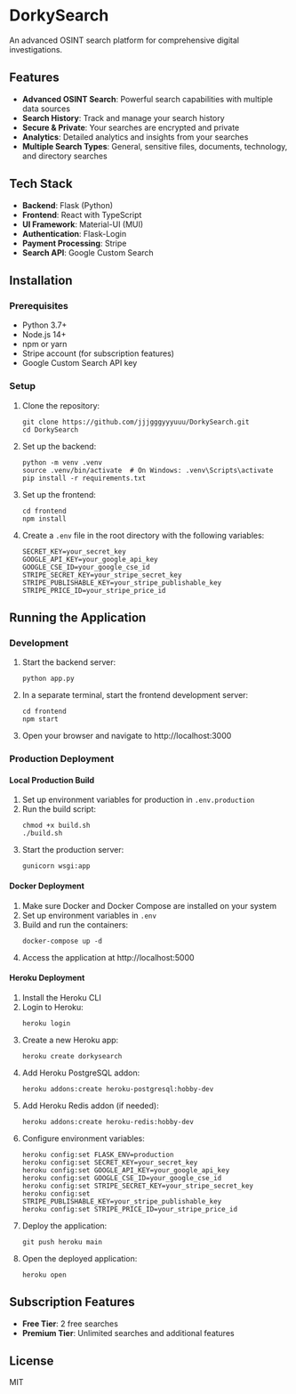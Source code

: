 # DorkySearch

An advanced OSINT search platform for comprehensive digital investigations.

## Features

- **Advanced OSINT Search**: Powerful search capabilities with multiple data sources
- **Search History**: Track and manage your search history
- **Secure & Private**: Your searches are encrypted and private
- **Analytics**: Detailed analytics and insights from your searches
- **Multiple Search Types**: General, sensitive files, documents, technology, and directory searches

## Tech Stack

- **Backend**: Flask (Python)
- **Frontend**: React with TypeScript
- **UI Framework**: Material-UI (MUI)
- **Authentication**: Flask-Login
- **Payment Processing**: Stripe
- **Search API**: Google Custom Search

## Installation

### Prerequisites

- Python 3.7+
- Node.js 14+
- npm or yarn
- Stripe account (for subscription features)
- Google Custom Search API key

### Setup

1. Clone the repository:
   ```
   git clone https://github.com/jjjgggyyyuuu/DorkySearch.git
   cd DorkySearch
   ```

2. Set up the backend:
   ```
   python -m venv .venv
   source .venv/bin/activate  # On Windows: .venv\Scripts\activate
   pip install -r requirements.txt
   ```

3. Set up the frontend:
   ```
   cd frontend
   npm install
   ```

4. Create a `.env` file in the root directory with the following variables:
   ```
   SECRET_KEY=your_secret_key
   GOOGLE_API_KEY=your_google_api_key
   GOOGLE_CSE_ID=your_google_cse_id
   STRIPE_SECRET_KEY=your_stripe_secret_key
   STRIPE_PUBLISHABLE_KEY=your_stripe_publishable_key
   STRIPE_PRICE_ID=your_stripe_price_id
   ```

## Running the Application

### Development

1. Start the backend server:
   ```
   python app.py
   ```

2. In a separate terminal, start the frontend development server:
   ```
   cd frontend
   npm start
   ```

3. Open your browser and navigate to http://localhost:3000

### Production Deployment

#### Local Production Build

1. Set up environment variables for production in `.env.production`
2. Run the build script:
   ```
   chmod +x build.sh
   ./build.sh
   ```
3. Start the production server:
   ```
   gunicorn wsgi:app
   ```

#### Docker Deployment

1. Make sure Docker and Docker Compose are installed on your system
2. Set up environment variables in `.env`
3. Build and run the containers:
   ```
   docker-compose up -d
   ```
4. Access the application at http://localhost:5000

#### Heroku Deployment

1. Install the Heroku CLI
2. Login to Heroku:
   ```
   heroku login
   ```
3. Create a new Heroku app:
   ```
   heroku create dorkysearch
   ```
4. Add Heroku PostgreSQL addon:
   ```
   heroku addons:create heroku-postgresql:hobby-dev
   ```
5. Add Heroku Redis addon (if needed):
   ```
   heroku addons:create heroku-redis:hobby-dev
   ```
6. Configure environment variables:
   ```
   heroku config:set FLASK_ENV=production
   heroku config:set SECRET_KEY=your_secret_key
   heroku config:set GOOGLE_API_KEY=your_google_api_key
   heroku config:set GOOGLE_CSE_ID=your_google_cse_id
   heroku config:set STRIPE_SECRET_KEY=your_stripe_secret_key
   heroku config:set STRIPE_PUBLISHABLE_KEY=your_stripe_publishable_key
   heroku config:set STRIPE_PRICE_ID=your_stripe_price_id
   ```
7. Deploy the application:
   ```
   git push heroku main
   ```
8. Open the deployed application:
   ```
   heroku open
   ```

## Subscription Features

- **Free Tier**: 2 free searches
- **Premium Tier**: Unlimited searches and additional features

## License

MIT 
